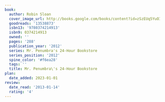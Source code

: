 ```yaml
---
book:
  author: Robin Sloan
  cover_image_url: http://books.google.com/books/content?id=zSzEUq5YuOIC&printsec=frontcover&img=1&zoom=1&edge=curl&source=gbs_api
  goodreads: '13538873'
  isbn13: '9780374214913'
  isbn9: 0374214913
  owned: ''
  pages: '288'
  publication_year: '2012'
  series: Mr. Penumbra's 24-Hour Bookstore
  series_position: '2012'
  spine_color: '#f6ea28'
  tags: ''
  title: Mr. Penumbra\'s 24-Hour Bookstore
plan:
  date_added: 2023-01-01
review:
  date_read: '2013-01-14'
  rating: '4'
---
```

